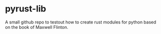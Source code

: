 # pyrust-lib

A small github repo to testout how to create rust modules for python based on the book of Maxwell Flinton.
